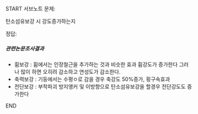 START
서브노트
문제:

탄소섬유보강 시 강도증가하는지 

정답:

##### 관련논문조사결과
- 휨보강 : 휨에서는 인장철근을 추가하는 것과 비슷한 효과 휨강도가 증가한다 그러나 많이 하면 오히려 감소하고 연성도가 감소한다. 
- 축력보강 : 기둥에서는 수평ㅇ로 감을 경우 축강도 50%증가, 횡구속효과
- 전단보강 : 부착파괴 방지앵커 및 이방향으로 탄소섬유보강을 할경우 전단강도도 증가한다


<!--ID: 1727688301212-->
END